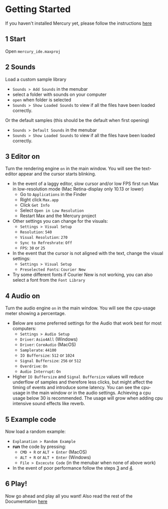 # Getting Started

If you haven't installed Mercury yet, please follow the instructions [here](../README.md#install)

## 1 Start

Open `mercury_ide.maxproj`

## 2 Sounds

Load a custom sample library
- `Sounds > Add Sounds` in the menubar
- select a folder with sounds on your computer
- `open` when folder is selected
- `Sounds > Show Loaded Sounds` to view if all the files have been loaded correctly.

Or the default samples (this should be the default when first opening)
- `Sounds > Default Sounds` in the menubar
- `Sounds > Show Loaded Sounds` to view if all the files have been loaded correctly.

## 3 Editor on

Turn the rendering engine `on` in the main window. You will see the text-editor appear and the cursor starts blinking.
- In the event of a laggy editor, slow cursor and/or low FPS first run Max in low-resolution mode (Mac Retina-display only 10.13 or lower)
	- Go to `Applications` in the Finder
	- Right click `Max.app`
	- Click `Get Info`
	- Select `Open in Low Resolution`
	- Restart Max and the Mercury project
- Other settings you can change for the visuals:
	- `Settings > Visual Setup`
	- `Resolution`: `540`
	- `Visual Resolution`: `270`
	- `Sync to Refreshrate`: `Off`
	- `FPS`: `30` or `25`
- In the event that the cursor is not aligned with the text, change the visual settings:
	- `Settings > Visual Setup`
	- `Preselected Fonts`: `Courier New`
- Try some different fonts if Courier New is not working, you can also select a font from the `Font Library`

## 4 Audio on

Turn the audio engine `on` in the main window. You will see the cpu-usage meter showing a percentage.
- Below are some preferred settings for the Audio that work best for most computers:
	- `Settings > Audio Setup`
	- `Driver`: `Asio4All` (Windows)
	- `Driver`: `CoreAudio` (MacOS)
	- `Samplerate`: `44100`
	- `IO Buffersize`: `512` or `1024`
	- `Signal Buffersize`: `256` or `512`
	- `Overdrive`: `On`
	- `Audio Interrupt`: `On`
- Higher `IO Buffersize` and `Signal Buffersize` values will reduce underflow of samples and therefore less clicks, but might affect the timing of events and introduce some latency. You can see the cpu-usage in the main window or in the audio settings. Achieving a cpu usage below 30 is recommended. The usage will grow when adding cpu intensive sound effects like reverb.

## 5 Example code

Now load a random example:
- `Explanation > Random Example`
- **run** the code by pressing:
	- `CMD + R` or `ALT + Enter` (MacOS)
	- `ALT + R` or `ALT + Enter` (Windows)
	- `File > Excecute Code` (in the menubar when none of above work)
- In the event of poor performance follow the steps [3](#editor-on) and [4](#audio-on).

## 6 Play!

Now go ahead and play all you want! Also read the rest of the Documentation [here](./README.md)

